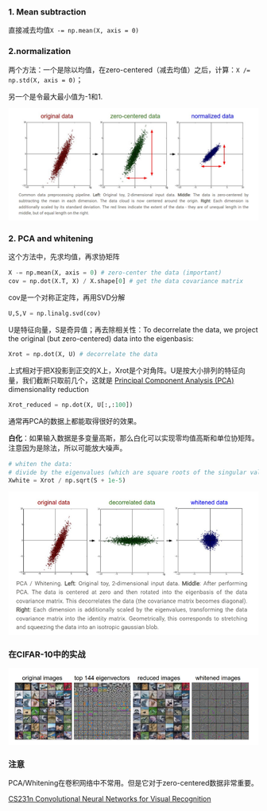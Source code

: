 ### 1. Mean subtraction

直接减去均值`X -= np.mean(X, axis = 0)`

### 2.normalization

两个方法：一个是除以均值，在zero-centered（减去均值）之后，计算：`X /= np.std(X, axis = 0)`；

另一个是令最大最小值为-1和1.



![image-20221015101727030](imags/image-20221015101727030.png)

### 2. PCA and whitening

这个方法中，先求均值，再求协矩阵

```python
X -= np.mean(X, axis = 0) # zero-center the data (important)
cov = np.dot(X.T, X) / X.shape[0] # get the data covariance matrix
```

cov是一个对称正定阵，再用SVD分解

```python
U,S,V = np.linalg.svd(cov)
```

U是特征向量，S是奇异值；再去除相关性：To decorrelate the data, we project the original (but zero-centered) data into the eigenbasis:

```python
Xrot = np.dot(X, U) # decorrelate the data
```

上式相对于把X投影到正交的X上，Xrot是个对角阵。U是按大小排列的特征向量，我们截断只取前几个，这就是 [Principal Component Analysis (PCA)](http://en.wikipedia.org/wiki/Principal_component_analysis) dimensionality reduction

```python
Xrot_reduced = np.dot(X, U[:,:100])
```

通常再PCA的数据上都能取得很好的效果。



**白化**：如果输入数据是多变量高斯，那么白化可以实现零均值高斯和单位协矩阵。注意因为是除法，所以可能放大噪声。

```python
# whiten the data:
# divide by the eigenvalues (which are square roots of the singular values)
Xwhite = Xrot / np.sqrt(S + 1e-5)
```

![image-20221015103300691](imags/image-20221015103300691.png)

### 在CIFAR-10中的实战

![image-20221015103618707](imags/image-20221015103618707.png)

### 注意

PCA/Whitening在卷积网络中不常用。但是它对于zero-centered数据非常重要。

[CS231n Convolutional Neural Networks for Visual Recognition](https://cs231n.github.io/neural-networks-2/)